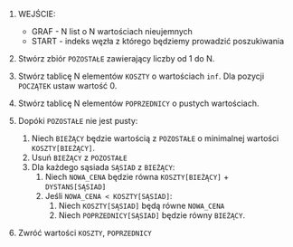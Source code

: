 1. WEJŚCIE:
    - GRAF - N list o N wartościach nieujemnych
    - START - indeks węzła z którego będziemy prowadzić poszukiwania

2. Stwórz zbiór `POZOSTAŁE` zawierający liczby od 1 do N.
3. Stwórz tablicę N elementów `KOSZTY` o wartościach `inf`. Dla pozycji `POCZĄTEK` ustaw wartość 0.
4. Stwórz tablicę N elementów `POPRZEDNICY` o pustych wartościach.

5. Dopóki `POZOSTAŁE` nie jest pusty:
    1. Niech `BIEŻĄCY` będzie wartością z `POZOSTAŁE` o minimalnej wartości `KOSZTY[BIEŻĄCY]`.
    2. Usuń `BIEŻĄCY` z `POZOSTAŁE`
    3. Dla każdego sąsiada `SĄSIAD` z `BIEŻĄCY`:
        1. Niech `NOWA_CENA` będzie równa `KOSZTY[BIEŻĄCY]` + `DYSTANS[SĄSIAD]`
        2. Jeśli `NOWA_CENA < KOSZTY[SĄSIAD]`:
            1. Niech `KOSZTY[SĄSIAD]` będą równe `NOWA_CENA`
            2. Niech `POPRZEDNICY[SĄSIAD]` będzie równy `BIEŻĄCY`.

6. Zwróć wartości `KOSZTY`, `POPRZEDNICY`